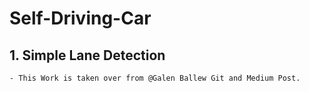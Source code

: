 # Self-Driving-Car

## 1. Simple Lane Detection
    - This Work is taken over from @Galen Ballew Git and Medium Post.
